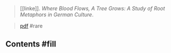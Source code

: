 > [[linke]]. *Where Blood Flows, A Tree Grows: A Study of Root Metaphors in German Culture*.

> [pdf](a/u-linke1986.pdf)
> #rare 

## Contents #fill 